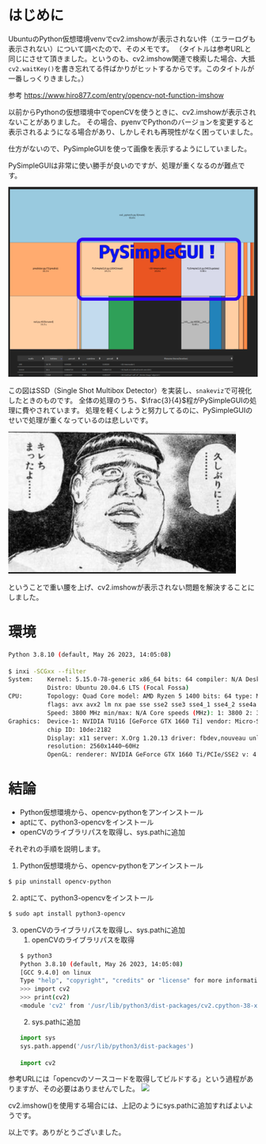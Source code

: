 # はじめに
UbuntuのPython仮想環境venvでcv2.imshowが表示されない件（エラーログも表示されない）について調べたので、そのメモです。
（タイトルは参考URLと同じにさせて頂きました。というのも、cv2.imshow関連で検索した場合、大抵`cv2.waitKey()`を書き忘れてる件ばかりがヒットするからです。このタイトルが一番しっくりきました。）

参考
https://www.hiro877.com/entry/opencv-not-function-imshow

以前からPythonの仮想環境中でopenCVを使うときに、cv2.imshowが表示されないことがありました。
その場合、pyenvでPythonのバージョンを変更すると表示されるようになる場合があり、しかしそれも再現性がなく困っていました。

仕方がないので、PySimpleGUIを使って画像を表示するようにしていました。

PySimpleGUIは非常に使い勝手が良いのですが、処理が重くなるのが難点です。

![](https://raw.githubusercontent.com/yKesamaru/opencv_imshow/master/image823.png)

この図はSSD（Single Shot Multibox Detector）を実装し、`snakeviz`で可視化したときのものです。
全体の処理のうち、$\frac{3}{4}$程がPySimpleGUIの処理に費やされています。
処理を軽くしようと努力してるのに、PySimpleGUIのせいで処理が重くなっているのは悲しいです。

![](https://raw.githubusercontent.com/yKesamaru/opencv_imshow/master/2023-08-14-19-25-29.png)

ということで重い腰を上げ、cv2.imshowが表示されない問題を解決することにしました。

# 環境
```bash
Python 3.8.10 (default, May 26 2023, 14:05:08) 

$ inxi -SCGxx --filter
System:    Kernel: 5.15.0-78-generic x86_64 bits: 64 compiler: N/A Desktop: Gnome 3.36.9 wm: gnome-shell dm: GDM3 
           Distro: Ubuntu 20.04.6 LTS (Focal Fossa) 
CPU:       Topology: Quad Core model: AMD Ryzen 5 1400 bits: 64 type: MT MCP arch: Zen rev: 1 L2 cache: 2048 KiB 
           flags: avx avx2 lm nx pae sse sse2 sse3 sse4_1 sse4_2 sse4a ssse3 svm bogomips: 60797 
           Speed: 3800 MHz min/max: N/A Core speeds (MHz): 1: 3800 2: 3800 3: 3800 4: 3800 5: 3800 6: 3800 7: 3800 8: 3800 
Graphics:  Device-1: NVIDIA TU116 [GeForce GTX 1660 Ti] vendor: Micro-Star MSI driver: nvidia v: 525.85.12 bus ID: 08:00.0 
           chip ID: 10de:2182 
           Display: x11 server: X.Org 1.20.13 driver: fbdev,nouveau unloaded: modesetting,vesa compositor: gnome-shell 
           resolution: 2560x1440~60Hz 
           OpenGL: renderer: NVIDIA GeForce GTX 1660 Ti/PCIe/SSE2 v: 4.6.0 NVIDIA 525.85.12 direct render: Yes 
```

# 結論
- Python仮想環境から、opencv-pythonをアンインストール
- aptにて、python3-opencvをインストール
- openCVのライブラリパスを取得し、sys.pathに追加

それぞれの手順を説明します。
1. Python仮想環境から、opencv-pythonをアンインストール
```bash
$ pip uninstall opencv-python
```
2. aptにて、python3-opencvをインストール
```bash
$ sudo apt install python3-opencv
```
3. openCVのライブラリパスを取得し、sys.pathに追加
   1. openCVのライブラリパスを取得
   ```bash
   $ python3
   Python 3.8.10 (default, May 26 2023, 14:05:08) 
   [GCC 9.4.0] on linux
   Type "help", "copyright", "credits" or "license" for more information.
   >>> import cv2
   >>> print(cv2)
   <module 'cv2' from '/usr/lib/python3/dist-packages/cv2.cpython-38-x86_64-linux-gnu.so'>
   ```
    2. sys.pathに追加
   ```python
   import sys
   sys.path.append('/usr/lib/python3/dist-packages')

   import cv2
   ```

参考URLには「opencvのソースコードを取得してビルドする」という過程がありますが、その必要はありませんでした。
![](https://raw.githubusercontent.com/yKesamaru/opencv_imshow/master/ssd_pytorch.gif)

cv2.imshow()を使用する場合には、上記のようにsys.pathに追加すればよいようです。

以上です。ありがとうございました。